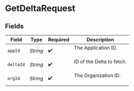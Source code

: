 # GetDeltaRequest


## Fields

| Field                       | Type                        | Required                    | Description                 |
| --------------------------- | --------------------------- | --------------------------- | --------------------------- |
| `appId`                     | *String*                    | :heavy_check_mark:          | The Application ID.<br/><br/> |
| `deltaId`                   | *String*                    | :heavy_check_mark:          | ID of the Delta to fetch.<br/><br/> |
| `orgId`                     | *String*                    | :heavy_check_mark:          | The Organization ID.<br/><br/> |